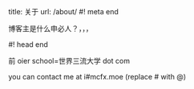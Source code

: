 title: 关于
url: /about/
#! meta end

博客主是什么申必人？，，，

#! head end

前 oier
school=世界三流大学 dot com

you can contact me at i#mcfx.moe (replace # with @)
